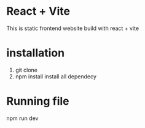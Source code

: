 # React + Vite

This is static frontend website build with react + vite 

# installation
1. git clone
2. npm install
   install all dependecy


# Running file
npm run dev 
